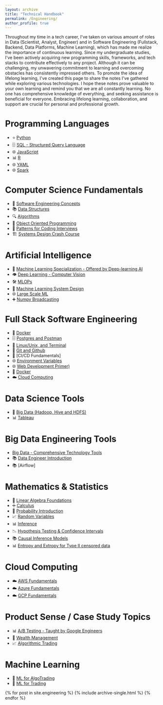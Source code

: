 ```yaml
---
layout: archive
title: "Technical Handbook"
permalink: /Engineering/
author_profile: true
---
```


Throughout my time in a tech career, I've taken on various amount of roles in Data (Scientist, Analyst, Engineer) and in Software Engineering (Fullstack, Backend, Data Platforms, Machine Learning), which has made me realize the importance of continuous learning. Since my undergraduate studies, I've been actively acquiring new programming skills, frameworks, and tech stacks to contribute effectively to any project. Although it can be challenging, my unwavering commitment to learning and overcoming obstacles has consistently impressed others. To promote the idea of lifelong learning, I've created this page to share the notes I've gathered while exploring various technologies. I hope these notes prove valuable to your own learning and remind you that we are all constantly learning. No one has comprehensive knowledge of everything, and seeking assistance is beneficial for everyone. Embracing lifelong learning, collaboration, and support are crucial for personal and professional growth.

# Programming Languages

- ⭐ [Python](https://tahirm.notion.site/Python-23512f9e5aca4fe99b505f8aec3d61b3)
- 🗄️ [SQL - Structured Query Language](https://tahirm.notion.site/SQL-Structured-Query-Language-3d3b50eb6cb74e8bada9eb13f4be4563)
- 🌐 [JavaScript](https://www.notion.so/JavaScript-327dc9775c85491884a0fe4dc74a4748?pvs=21)
- 📊 [R](https://tahirm.notion.site/R-Programming-Language-crash-course-3be5e36b1d76446c915fcef585a7a8c9)
- 🌐 [YAML](https://www.notion.so/JavaScript-327dc9775c85491884a0fe4dc74a4748?pvs=21)
- 🌐 [Spark](https://www.notion.so/JavaScript-327dc9775c85491884a0fe4dc74a4748?pvs=21)

# Computer Science Fundamentals

- 🚀 [Software Engineering Concepts](https://tahirm.notion.site/Software-Engineering-Concepts-05d56b701b5048a99bf2d80f6b05310d?pvs=4)
- 📚 [Data Structures](https://www.notion.so/Data-Structures-23671ba52b4b4fe387d6f43a596bd58c?pvs=21)
- 🔍 [Algorithms](https://www.notion.so/Algorithms-043c3ce6a3d74ddabee60ccd3f72d88a?pvs=21)
- 🧪 [Object Oriented Programming](https://www.notion.so/Object-Oriented-Programming-94a878065ed44c9b8a36b348a1d0ff38?pvs=21)
- 🎯 [Patterns for Coding Interviews](https://www.notion.so/Patterns-for-Coding-Interviews-fdee4b717ef745ee871aab2e2ad905be?pvs=21)
- 🏗️ [Systems Design Crash Course](https://www.notion.so/Systems-Design-Crash-Course-5b8dadb63077441c9666a23468218174?pvs=21)

# Artificial Intelligence

- 🤖 [Machine Learning Specialization - Offered by Deep-learning AI](https://www.notion.so/Machine-Learning-Specialization-Offered-by-Deep-learning-AI-68e6cc23bc034453b7bdbf4d8161d048?pvs=21)
- 👁️ [Deep Learning - Computer Vision](https://www.notion.so/Deep-Learning-Computer-Vision-25bcbbb5625747009c8ccb6d094aafe2?pvs=21)
- 🛠️ [MLOPs](https://www.notion.so/MLOPs-4de055f4ad5141618cb796989a30ac1b?pvs=21)
- 🧠 [Machine Learning System Design](https://www.notion.so/Machine-Learning-System-Design-f9f0879cb2bb41ed84e1b21bb69a50d6?pvs=21)
- 🌐 [Large Scale ML](https://www.notion.so/Large-Scale-ML-10fddc5d0de34e6a974e873d6aa1c2a5?pvs=21)
- ➕ [Numpy Broadcasting](https://www.notion.so/Numpy-Broadcasting-cfb42b3b8432413e8007dc04c9dbce42?pvs=21)

# Full Stack Software Engineering

- 🐳 [Docker](https://www.notion.so/Docker-1-8b83f6f6a2b243cf826d5db2dc1f13f4?pvs=21)
- 🗄️ [Postgres and Postman](https://www.notion.so/Docker-1-8b83f6f6a2b243cf826d5db2dc1f13f4?pvs=21)
- 🐧 [Linux/Unix, and Terminal](https://www.notion.so/Docker-1-8b83f6f6a2b243cf826d5db2dc1f13f4?pvs=21)
- 🐙 [Git and Github](https://www.notion.so/Docker-1-8b83f6f6a2b243cf826d5db2dc1f13f4?pvs=21)
- 🚀 [CI/CD Fundamentals]
- 🌐 [Environment Variables](https://www.notion.so/Docker-1-8b83f6f6a2b243cf826d5db2dc1f13f4?pvs=21)
- 🌐 [Web Development Primer)](https://www.notion.so/Web-Development-Primer-8d308492765e404aae87d29179b1baaa?pvs=21)
- 🐳 [Docker](https://www.notion.so/Docker-8c58b6cecaa64d82a361b28dc4974809?pvs=21)
- ☁️ [Cloud Computing](https://www.notion.so/Cloud-Computing-116505e760a24ba3b8373dd7c023c331?pvs=21)

# Data Science Tools

- 🐘 [Big Data (Hadoop, Hive and HDFS)](https://www.notion.so/Big-Data-Hadoop-HDFS-Spark-Scala-3e860bedb09e46d4abad030642e6259f?pvs=21)
- 📊 [Tableau](https://www.notion.so/Tableau-508337e681d5411082982f9929380304?pvs=21)

# Big Data Engineering Tools
- [Big Data - Comprehensive Technology Tools](https://tahirm.notion.site/Big-Data-Hadoop-HDFS-Spark-Scala-3e860bedb09e46d4abad030642e6259f)
- 📚 [Data Engineer Introduction](https://tahirm.notion.site/Data-Engineer-Introduction-8c3f204c80984e7f870dce2125b45bfc?pvs=4)
- 📚 [Airflow]

# Mathematics & Statistics

- 🔢 [Linear Algebra Foundations](https://www.notion.so/Linear-Algebra-Foundations-80574f51ca944c9a8b9196431ac1fbb9?pvs=21)
- ➗ [Calculus](https://www.notion.so/Calculus-b1aa6236b1014b2496a2462a7982d7c3?pvs=21)
- 🎲 [Probability Introduction](https://www.notion.so/Probability-ec9e11463ec2447b98506a3267f13fab?pvs=21)
- 📈 [Random Variables](https://www.notion.so/Probability-ec9e11463ec2447b98506a3267f13fab?pvs=21)
- 📊 [Inference](https://www.notion.so/Probability-ec9e11463ec2447b98506a3267f13fab?pvs=21)
- 📉 [Hypothesis Testing & Confidence Intervals](https://www.notion.so/Probability-ec9e11463ec2447b98506a3267f13fab?pvs=21)
- 📚 [Causal Inference Models](https://www.notion.so/Probability-ec9e11463ec2447b98506a3267f13fab?pvs=21)
- 📊 [Entropy and Extropy for Type II censored data](https://www.notion.so/Probability-ec9e11463ec2447b98506a3267f13fab?pvs=21)

# Cloud Computing

- ☁️ [AWS Fundamentals](https://www.example.com/aws-fundamentals)
- ☁️ [Azure Fundamentals](https://www.example.com/azure-fundamentals)
- ☁️ [GCP Fundamentals](https://www.example.com/gcp-fundamentals)


# Product Sense / Case Study Topics

- 📊 [A/B Testing - Taught by Google Engineers](https://www.notion.so/A-B-Testing-Taught-by-Google-Engineers-2ca96aa2a84a4326a270ccedd621aba2?pvs=21)
- 💼 [Wealth Management](https://www.notion.so/Wealth-Management-326e957f176c4fd3b5025558351bddcc?pvs=21)
- 📈 [Algorithmic Trading](https://www.notion.so/Algorithmic-Trading-344701dc8c7b4c2288e54144dc9727d1?pvs=21)

# Machine Learning

- 🤖 [ML for AlgoTrading](https://www.notion.so/ML-for-AlgoTrading-c6c34a685de24c2b84d584a9818a707d?pvs=21)
- 🤖 [ML for Trading](https://www.notion.so/8ba0f31a95334005a6d682861ef059fa?pvs=21)


{% for post in site.engineering %}
  {% include archive-single.html %}
{% endfor %}